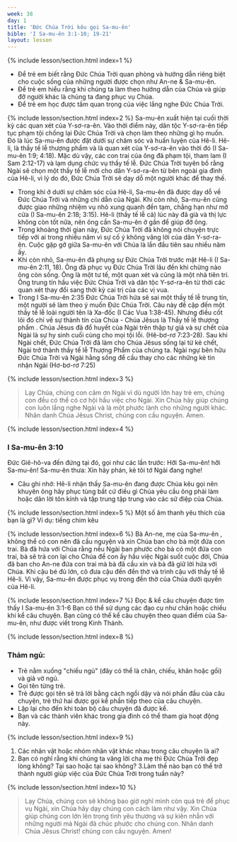 ```yaml
---
week: 38
day: 1
title: 'Đức Chúa Trời kêu gọi Sa-mu-ên'
bible: 'I Sa-mu-ên 3:1-10; 19-21'
layout: lesson
---
```



{% include lesson/section.html index=1 %}
- Để trẻ em biết rằng Đức Chúa Trời quan phòng và hướng dẫn riêng biệt cho cuộc sống của những người được chọn như An-ne & Sa-mu-ên.
- Để trẻ em hiểu rằng khi chúng ta làm theo hướng dẫn của Chúa và giúp đỡ người khác là chúng ta đang phục vụ Chúa.
- Để trẻ em học được tầm quan trọng của việc lắng nghe Đức Chúa Trời.


{% include lesson/section.html index=2 %}
Sa-mu-ên xuất hiện tại cuối thời kỳ các quan xét của Y-sơ-ra-ên. Vào thời điểm này, dân tộc Y-sơ-ra-ên tiếp tục phạm tội chống lại Đức Chúa Trời và chọn làm theo những gì họ muốn. Đó là lúc Sa-mu-ên được đặt dưới sự chăm sóc và huấn luyện của Hê-li. Hê-li, là thầy tế lễ thượng phẩm và là quan xét của Y-sơ-ra-ên vào thời đó (I Sa-mu-ên 1:9; 4:18). Mặc dù vậy, các con trai của ông đã phạm tội, tham lam (I Sam 2:12-17) và lạm dụng chức vụ thầy tế lễ. Đức Chúa Trời tuyên bố rằng Ngài sẽ chọn một thầy tế lễ mới cho dân Y-sơ-ra-ên từ bên ngoài gia đình của Hê-li, vì lý do đó, Đức Chúa Trời sẽ dạy dỗ một người khác để thay thế.
- Trong khi ở dưới sự chăm sóc của Hê-li, Sa-mu-ên đã được dạy dỗ về Đức Chúa Trời và những chỉ dẫn của Ngài. Khi còn nhỏ, Sa-mu-ên cũng được giao những nhiệm vụ nhỏ xung quanh đền tạm, chẳng hạn như mở cửa (I Sa-mu-ên 2:18; 3:15). Hê-li (thầy tế lễ cả) lúc này đã già và thị lực không còn tốt nữa, nên ông cần Sa-mu-ên ở gần để giúp đỡ ông.
- Trong khoảng thời gian này, Đức Chúa Trời đã không nói chuyện trực tiếp với ai trong nhiều năm vì sự cố ý không vâng lời của dân Y-sơ-ra-ên. Cuộc gặp gỡ giữa Sa-mu-ên với Chúa là lần đầu tiên sau nhiều năm ấy.
- Khi còn nhỏ, Sa-mu-ên đã phụng sự Đức Chúa Trời trước mặt Hê-li (I Sa-mu-ên 2:11, 18). Ông đã phục vụ Đức Chúa Trời lâu đến khi chừng nào ông còn sống. Ông là một tư tế, một quan xét và cũng là một nhà tiên tri. Ông trung tín hầu việc Đức Chúa Trời và dân tộc Y-sơ-ra-ên từ thời các quan xét thay đổi sang thời kỳ cai trị của các vị vua.
- Trong I Sa-mu-ên 2:35 Đức Chúa Trời hứa sẽ sai một thầy tế lễ trung tín, một người sẽ làm theo ý muốn Đức Chúa Trời. Câu này đề cập đến một thầy tế lễ loài người tên là Xa-đốc (I Các Vua 1:38-45). Nhưng điều cốt lõi đó chỉ về sự thành tín của Chúa - Chúa Jêsus là Thầy tế lế thượng phẩm . Chúa Jêsus đã đổ huyết của Ngài trên thập tự giá và sự chết của Ngài là sự hy sinh cuối cùng cho mọi tội lỗi. (Hê-bơ-rơ 7:23-28). Sau khi Ngài chết, Đức Chúa Trời đã làm cho Chúa Jêsus sống lại từ kẻ chết, Ngài trở thành thầy tế lễ Thượng Phẩm của chúng ta. Ngài ngự bên hữu Đức Chúa Trời và Ngài hằng sống để cầu thay cho các những kẻ tin nhận Ngài (Hơ-bơ-rơ 7:25)


{% include lesson/section.html index=3 %}
> Lạy Chúa, chúng con cảm ơn Ngài vì dù người lớn hay trẻ em, chúng con đều có thể có cơ hội hầu việc cho Ngài. Xin Chúa hãy giúp chúng con luôn lắng nghe Ngài và là một phước lành cho những người khác. Nhân danh Chúa Jêsus Christ, chúng con cầu nguyện. Amen.


{% include lesson/section.html index=4 %}
### I Sa-mu-ên 3:10
Đức Giê-hô-va đến đứng tại đó, gọi như các lần trước: Hỡi Sa-mu-ên! hỡi Sa-mu-ên! Sa-mu-ên thưa: Xin hãy phán, kẻ tôi tớ Ngài đang nghe!

* Câu ghi nhớ: Hê-li nhận thấy Sa-mu-ên đang được Chúa kêu gọi nên khuyên ông hãy phục tùng bất cứ điều gì Chúa yêu cầu ông phải làm hoặc dân lời tôn kính và tập trung tập trung vào các sứ điệp của Chúa.


{% include lesson/section.html index=5 %}
Một số âm thanh yêu thích của bạn là gì? Ví dụ: tiếng chim kêu


{% include lesson/section.html index=6 %}
 Bà An-ne, mẹ của Sa-mu-ên , không thể có con nên đã cầu nguyện và xin Chúa ban cho bà một đứa con trai. Bà đã hứa với Chúa rằng nếu Ngài ban phước cho bà có một đứa con trai, bà sẽ trả con lại cho Chúa để con ấy hầu việc Ngài suốt cuộc đời, Chúa đã ban cho An-ne đứa con trai mà bà đã cầu xin và bà đã giữ lời hứa với Chúa. Khi cậu bé đủ lớn, cô đưa cậu đến đền thờ và trình cậu với thầy tế lễ Hê-li. Vì vậy, Sa-mu-ên được phục vụ trong đền thờ của Chúa dưới quyền của Hê-li.


{% include lesson/section.html index=7 %}
Đọc & kể câu chuyện được tìm thấy I Sa-mu-ên 3:1-6
 Bạn có thể sử dụng các đạo cụ như chăn hoặc chiếu khi kể câu chuyện. 
 Bạn cũng có thể kể câu chuyện theo quan điểm của Sa-mu-ên, như được viết trong Kinh Thánh.


{% include lesson/section.html index=8 %}
### Thảm ngủ:
- Trẻ nằm xuống "chiếu ngủ" (đây có thể là chăn, chiếu, khăn hoặc gối) và giả vờ ngủ. 
- Gọi tên từng trẻ. 
- Trẻ được gọi tên sẽ trả lời bằng cách ngồi dậy và nói phần đầu của câu chuyện, trẻ thứ hai được gọi kể phần tiếp theo của câu chuyện.
- Lặp lại cho đến khi toàn bộ câu chuyện đã được kể. 
- Bạn và các thành viên khác trong gia đình có thể tham gia hoạt động này.


{% include lesson/section.html index=9 %}
1. Các nhân vật hoặc nhóm nhân vật khác nhau trong câu chuyện là ai?
2. Bạn có nghĩ rằng khi chúng ta vâng lời cha mẹ thì Đức Chúa Trời đẹp lòng không? Tại sao hoặc tại sao không? 
3.Làm thế nào bạn có thể trở thành người giúp việc của Đức Chúa Trời trong tuần này?


{% include lesson/section.html index=10 %}
> Lạy Chúa, chúng con sẽ không bao giờ  nghĩ mình còn quá trẻ để phục vụ Ngài, xin Chúa hãy dạy chúng con cách làm như vậy. Xin Chúa giúp chúng con lớn lên trong tình yêu thương và sự kiên nhẫn với những người mà Ngài đã chúc phước cho chúng con. Nhân danh Chúa Jêsus Christ! chúng con cầu nguyện. Amen!
